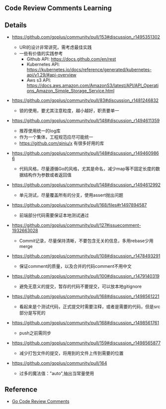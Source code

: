 ## Code Review Comments Learning

## Details

* https://github.com/goplus/community/pull/153#discussion_r1495351302
    * URI的设计非常讲究，需考虑最佳实践
    * 一些有价值的实践参考
        * Github API: https://docs.github.com/en/rest
        * Kubernetes API: https://kubernetes.io/docs/reference/generated/kubernetes-api/v1.29/#api-overview
        * Aws s3 API: https://docs.aws.amazon.com/AmazonS3/latest/API/API_Operations_Amazon_Simple_Storage_Service.html
* https://github.com/goplus/community/pull/83#discussion_r1481246832
    * 锁的使用，要尤其注意粒度，越小越好，职责要单一
* https://github.com/goplus/community/pull/148#discussion_r1494611359
    * 推荐使用统一的log库
    * 作为一个集体，工程规范应尽可能统一
    * https://github.com/qiniu/x 有很多好用的库

* https://github.com/goplus/community/pull/148#discussion_r1494609866
  * 代码风格，尽量遵循Go的风格，尤其是命名，减少map等不固定长度的数据结构作为参数或者返回值
* https://github.com/goplus/community/pull/148#discussion_r1494612992
  * 单元测试，尽量覆盖所有的分支，使用assert抛出问题
* https://github.com/goplus/community/pull/168/files#r1497894587
  * 前端部分代码需要保证本地测试通过
* https://github.com/goplus/community/pull/127#issuecomment-1932663028
  * Commit记录，尽量保持清晰，不要包含无关的信息，多用rebase少用merge
* https://github.com/goplus/community/pull/108#discussion_r1478493291
  * 保证comment的质量，以及合并的代码comment不用中文
* https://github.com/goplus/community/pull/100#discussion_r1479140319
  * 避免无意义的提交，暂存的代码不要提交，可以放本地gitignore
* https://github.com/goplus/community/pull/168#discussion_r1498561221
  * 看起来是个测试代码，正式提交时需要注释，或者是需要的代码，但是src部分是写死的
* https://github.com/goplus/community/pull/168#discussion_r1498561761
  * push之前需同步
* https://github.com/goplus/community/pull/159#discussion_r1498565877
  * 减少打包文件的提交，将用到的文件上传到需要的位置
* https://github.com/goplus/community/pull/164
  * 过多的魔法值："auto",抽出当常量使用

## Reference

* [Go Code Review Comments](https://go.dev/wiki/CodeReviewComments)
